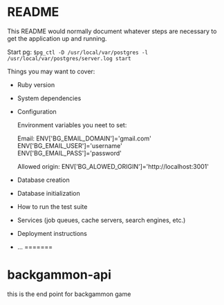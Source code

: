 # README

This README would normally document whatever steps are necessary to get the
application up and running.

Start pg: `$pg_ctl -D /usr/local/var/postgres -l /usr/local/var/postgres/server.log start`

Things you may want to cover:

* Ruby version

* System dependencies

* Configuration

  Environment variables you neet to set:

  Email:
    ENV['BG_EMAIL_DOMAIN']='gmail.com'
    ENV['BG_EMAIL_USER']='username'
    ENV['BG_EMAIL_PASS']='password'

  Allowed origin:
    ENV['BG_ALOWED_ORIGIN']='http://localhost:3001'

* Database creation

* Database initialization

* How to run the test suite

* Services (job queues, cache servers, search engines, etc.)

* Deployment instructions

* ...
=======
# backgammon-api
this is the end point for backgammon game

